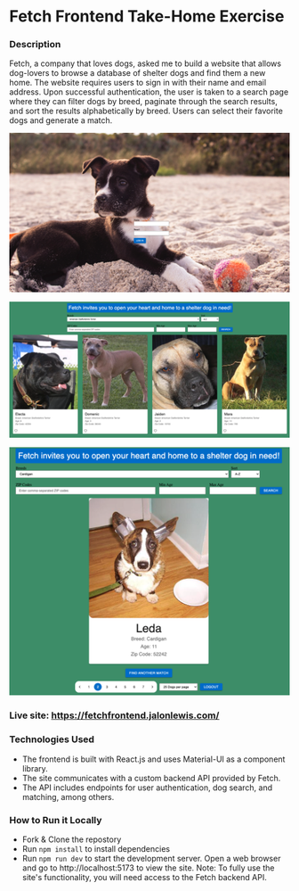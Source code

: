 # Fetch Frontend Take-Home Exercise

### Description
Fetch, a company that loves dogs, asked me to build a website that allows dog-lovers to browse a database of shelter dogs and find them a new home. The website requires users to sign in with their name and email address. Upon successful authentication, the user is taken to a search page where they can filter dogs by breed, paginate through the search results, and sort the results alphabetically by breed. Users can select their favorite dogs and generate a match.

![ShelterSoulmate-1](https://github.com/JalonLewis/Fetch-ShelterSoulmates/blob/main/SS-1.png)

![ShelterSoulmate-2](https://github.com/JalonLewis/Fetch-ShelterSoulmates/blob/main/SS-2.png)

![ShelterSoulmate-2](https://github.com/JalonLewis/Fetch-ShelterSoulmates/blob/main/SS-3.png)

### Live site: https://fetchfrontend.jalonlewis.com/

### Technologies Used
- The frontend is built with React.js and uses Material-UI as a component library. 
- The site communicates with a custom backend API provided by Fetch. 
- The API includes endpoints for user authentication, dog search, and matching, among others.

### How to Run it Locally
- Fork & Clone the repostory
- Run `npm install` to install dependencies
- Run `npm run dev` to start the development server.
Open a web browser and go to http://localhost:5173 to view the site.
Note: To fully use the site's functionality, you will need access to the Fetch backend API.
